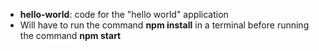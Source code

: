- **hello-world**: code for the "hello world" application
- Will have to run the command **npm install** in a terminal before running the command **npm start**
